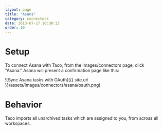 ```yaml
---
layout: page
title: "Asana"
category: connectors
date: 2013-07-27 10:30:13
order: 10
---
```


# Setup

To connect Asana with Taco, from the images/connectors page, click "Asana."
Asana will present a confirmation page like this:

![Sync Asana tasks with OAuth]({{ site.url }}/assets/images/connectors/asana/oauth.png)


# Behavior

Taco imports all unarchived tasks which are assigned to you, from across
all workspaces.
